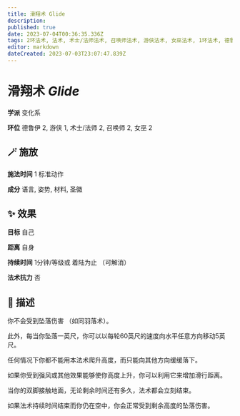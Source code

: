 ```yaml
---
title: 滑翔术 Glide
description: 
published: true
date: 2023-07-04T00:36:35.336Z
tags: 2环法术, 法术, 术士/法师法术, 召唤师法术, 游侠法术, 女巫法术, 1环法术, 德鲁伊法术, 变化系
editor: markdown
dateCreated: 2023-07-03T23:07:47.839Z
---
```


# **滑翔术** *Glide*

**学派** 变化系 

**环位** 德鲁伊 2, 游侠 1, 术士/法师 2, 召唤师 2, 女巫 2

## 🪄 施放

**施法时间** 1 标准动作

**成分** 语言, 姿势, 材料, 圣徽

## ✨ 效果 

**目标** 自己 

**距离** 自身  

**持续时间** 1分钟/等级或 着陆为止 （可解消） 

**法术抗力** 否

## 📖 描述

你不会受到坠落伤害 （如同羽落术）。

此外，每当你坠落一英尺，你可以以每轮60英尺的速度向水平任意方向移动5英尺。

任何情况下你都不能用本法术爬升高度，而只能向其他方向缓缓落下。

如果你受到强风或其他效果能够使你高度上升，你可以利用它来增加滑行距离。

当你的双脚接触地面，无论剩余时间还有多久，法术都会立刻结束。

如果法术持续时间结束而你仍在空中，你会正常受到剩余高度的坠落伤害。
    